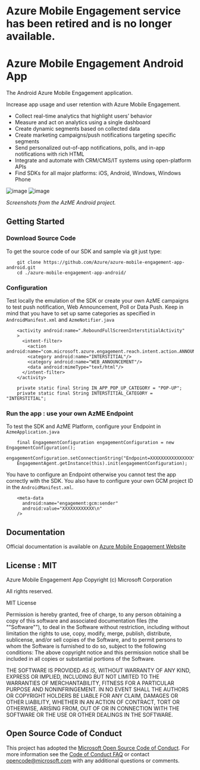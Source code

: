 # Azure Mobile Engagement service has been retired and is no longer available.    

# Azure Mobile Engagement Android App

The Android Azure Mobile Engagement application.

Increase app usage and user retention with Azure Mobile Engagement.

- Collect real-time analytics that highlight users’ behavior
- Measure and act on analytics using a single dashboard
- Create dynamic segments based on collected data
- Create marketing campaigns/push notifications targeting specific segments
- Send personalized out-of-app notifications, polls, and in-app notifications with rich HTML
- Integrate and automate with CRM/CMS/IT systems using open-platform APIs
- Find SDKs for all major platforms: iOS, Android, Windows, Windows Phone

![image](./AzME_Demo.png) ![image](./AzME_Demo2.png)

*Screenshots from the AzME Android project.*

## Getting Started

### Download Source Code

To get the source code of our SDK and sample via git just type:

```
    git clone https://github.com/Azure/azure-mobile-engagement-app-android.git
    cd ./azure-mobile-engagement-app-android/
```

### Configuration

Test locally the emulation of the SDK or create your own AzME campaigns to test push notification, Web Announcement, Poll or Data Push. Keep in mind that you have to set up same categories as specified in `AndroidManifest.xml` and `AzmeNotifier.java`


```
    <activity android:name=".ReboundFullScreenInterstitialActivity"
    >
      <intent-filter>
        <action android:name="com.microsoft.azure.engagement.reach.intent.action.ANNOUNCEMENT"/>
        <category android:name="INTERSTITIAL"/>
        <category android:name="WEB_ANNOUNCEMENT"/>
        <data android:mimeType="text/html"/>
      </intent-filter>
    </activity>
```

```
    private static final String IN_APP_POP_UP_CATEGORY = "POP-UP";
    private static final String INTERSTITIAL_CATEGORY = "INTERSTITIAL";
```

### Run the app : use your own AzME Endpoint

To test the SDK and AzME Platform, configure your Endpoint in `AzmeApplication.java`

```
    final EngagementConfiguration engagementConfiguration = new EngagementConfiguration();
    engagementConfiguration.setConnectionString("Endpoint=XXXXXXXXXXXXXXXX");
    EngagementAgent.getInstance(this).init(engagementConfiguration);
```

You have to configure an Endpoint otherwise you cannot test the app correctly with the SDK. You also have to configure your own GCM project ID in the `AndroidManifest.xml`.

```
    <meta-data
      android:name="engagement:gcm:sender"
      android:value="XXXXXXXXXXXX\n"
    />
```

## Documentation

Official documentation is available on [Azure Mobile Engagement Website](https://azure.microsoft.com/en-us/documentation/services/mobile-engagement/)

## License : MIT

Azure Mobile Engagement App
Copyright (c) Microsoft Corporation

All rights reserved.

MIT License

Permission is hereby granted, free of charge, to any person obtaining a copy of this software and associated documentation files (the ""Software""), to deal in the Software without restriction, including without limitation the rights to use, copy, modify, merge, publish, distribute, sublicense, and/or sell copies of the Software, and to permit persons to whom the Software is furnished to do so, subject to the following conditions:
The above copyright notice and this permission notice shall be included in all copies or substantial portions of the Software.

THE SOFTWARE IS PROVIDED *AS IS*, WITHOUT WARRANTY OF ANY KIND, EXPRESS OR IMPLIED, INCLUDING BUT NOT LIMITED TO THE WARRANTIES OF MERCHANTABILITY, FITNESS FOR A PARTICULAR PURPOSE AND NONINFRINGEMENT. IN NO EVENT SHALL THE AUTHORS OR COPYRIGHT HOLDERS BE LIABLE FOR ANY CLAIM, DAMAGES OR OTHER LIABILITY, WHETHER IN AN ACTION OF CONTRACT, TORT OR OTHERWISE, ARISING FROM, OUT OF OR IN CONNECTION WITH THE SOFTWARE OR THE USE OR OTHER DEALINGS IN THE SOFTWARE.

## Open Source Code of Conduct
This project has adopted the [Microsoft Open Source Code of Conduct](https://opensource.microsoft.com/codeofconduct/). For more information see the [Code of Conduct FAQ](https://opensource.microsoft.com/codeofconduct/faq/) or contact [opencode@microsoft.com](mailto:opencode@microsoft.com) with any additional questions or comments.

